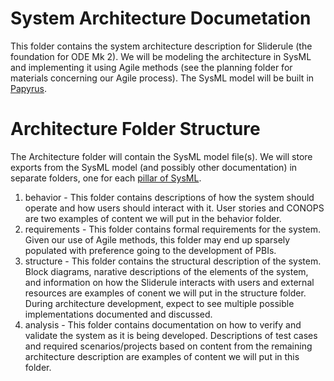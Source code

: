 # System Architecture Documetation
This folder contains the system architecture description for Sliderule (the foundation for ODE Mk 2).  We will be modeling the architecture in SysML and implementing it using Agile methods (see the planning folder for materials concerning our Agile process).  The SysML model will be built in [Papyrus](https://www.eclipse.org/papyrus/).

# Architecture Folder Structure
The Architecture folder will contain the SysML model file(s).  We will store exports from the SysML model (and possibly other documentation) in separate folders, one for each [pillar of SysML](http://blog.ricksteiner.net/?p=127).

1. behavior - This folder contains descriptions of how the system should operate and how users should interact with it. User stories and CONOPS are two examples of content we will put in the behavior folder.
2. requirements - This folder contains formal requirements for the system.  Given our use of Agile methods, this folder may end up sparsely populated with preference going to the development of PBIs.
3. structure - This folder contains the structural description of the system.  Block diagrams, narative descriptions of the elements of the system, and information on how the Sliderule interacts with users and external resources are examples of conent we will put in the structure folder.  During architecture development, expect to see multiple possible implementations documented and discussed.
4. analysis - This folder contains documentation on how to verify and validate the system as it is being developed.  Descriptions of test cases and required scenarios/projects based on content from the remaining architecture description are examples of content we will put in this folder.
